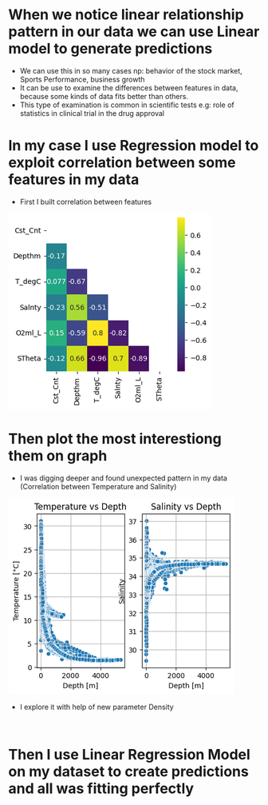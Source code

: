 # When we notice linear relationship pattern in our data we can use Linear model to generate predictions
* We can use this in so many cases np: behavior of the stock market, Sports Performance, business growth
* It can be use to examine the differences between features in data, because some kinds of data fits better than others.
* This type of examination is common in scientific tests e.g: role of statistics in clinical trial in the drug approval

# In my case I use Regression model to exploit correlation between some features in my data
* First I built correlation between features

![](https://github.com/JakubTabor/Portfolio_Regression/blob/main/Images/correlation.png)

# Then plot the most interestiong them on graph

* I was digging deeper and found unexpected pattern in my data (Correlation between Temperature and Salinity)

![](https://github.com/JakubTabor/Portfolio_Regression/blob/main/Images/data_plot.png)


* I explore it with help of new parameter Density

![]()

# Then I use Linear Regression Model on my dataset to create predictions and all was fitting perfectly

![]()
